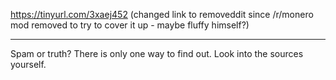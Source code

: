 https://tinyurl.com/3xaej452 (changed link to removeddit since /r/monero mod removed to try to cover it up - maybe fluffy himself?)

----

Spam or truth? There is only one way to find out. Look into the sources yourself.

